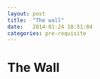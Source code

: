 ```yaml
---
layout: post
title:  "The wall"
date:   2014-01-24 18:51:04
categories: pre-requisite
---
```


The Wall
========
